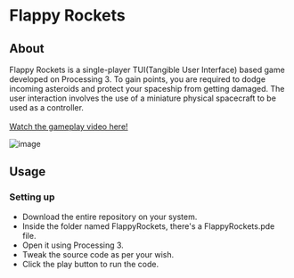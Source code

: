# Flappy Rockets

## About
Flappy Rockets is a single-player TUI(Tangible User Interface) based game developed on Processing 3. To gain points, you are required to dodge incoming asteroids and protect your spaceship from getting damaged. The user interaction involves the use of a miniature physical spacecraft to be used as a controller.
<br><br>
[Watch the gameplay video here!](https://www.youtube.com/watch?v=H9chWg-RbNc)

![image](https://user-images.githubusercontent.com/28980632/54675911-82b0aa80-4b25-11e9-90b4-0735db7a3e6f.png)

## Usage
### Setting up
- Download the entire repository on your system.
- Inside the folder named FlappyRockets, there's a FlappyRockets.pde file.
- Open it using Processing 3.
- Tweak the source code as per your wish.
- Click the play button to run the code.
